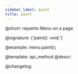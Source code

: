 ```yaml
---
sidebar_label: paint
title: paint
---          
```


@short: repaints Menu on a page

@signature: {'paint(): void;'}

@example:
menu.paint();


@template: api_method
@descr:

@changelog:
